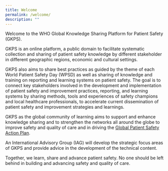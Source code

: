 ```yaml
---
title: Welcome
permalink: /welcome/
description: ""
---
```

Welcome to the WHO Global Knowledge Sharing Platform for Patient Safety (GKPS).
        
GKPS is an online platform, a public domain to facilitate systematic collection and sharing of patient safety knowledge by different stakeholder in different geographic regions, economic and cultural settings.

GKPS also aims to share best practices as guided by the theme of each World Patient Safety Day (WPSD) as well as sharing of knowledge and training on reporting and learning systems on patient safety. The goal is to connect key stakeholders involved in the development and implementation of patient safety and improvement practices, reporting, and learning systems by sharing methods, tools and experiences of safety champions and local healthcare professionals, to accelerate current dissemination of patient safety and improvement strategies and learnings.

GKPS as the global community of learning aims to support and enhance knowledge sharing and to strengthen the networks all around the globe to improve safety and quality of care and in driving the [Global Patient Safety Action Plan](https://www.who.int/teams/integrated-health-services/patient-safety/policy/global-patient-safety-action-plan). 

An International Advisory Group (IAG) will develop the strategic focus areas of GKPS and provide advice in the development of the technical content.

Together, we learn, share and advance patient safety. No one should be left behind in building and advancing safety and quality of care.